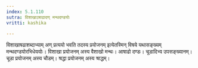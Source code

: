 ```yaml
---
index: 5.1.110
sutra: विशाखाऽषाढादण् मन्थदण्डयोः
vritti: kashika

---
```

विशाखाषढाशब्दाभ्याम् अण् प्रत्ययो भवति तदस्य प्रयोजनम् इत्येतस्मिन् विषये यथासङ्ख्यम् मन्थदण्डयोरभिधेययोः। विशाखा प्रयोजनम् अस्य वैशाखो मन्थः। आषाढो दण्डः। चूडादिभ्य उपसङ्ख्यानम्। चूडा प्रयोजनम् अस्य चौडम्। श्रद्धा प्रयोजनम् अस्य श्राद्धम्।